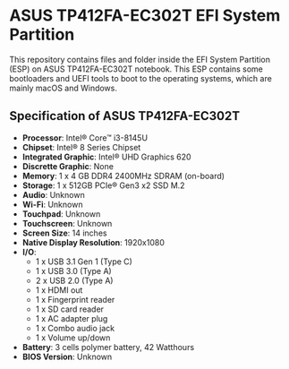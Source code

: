 # ASUS TP412FA-EC302T EFI System Partition

This repository contains files and folder inside the EFI System Partition (ESP) on ASUS TP412FA-EC302T notebook. This ESP contains some bootloaders and UEFI tools to boot to the operating systems, which are mainly macOS and Windows.

## Specification of ASUS TP412FA-EC302T
- **Processor**: Intel® Core™ i3-8145U
- **Chipset**: Intel® 8 Series Chipset
- **Integrated Graphic**: Intel® UHD Graphics 620
- **Discrette Graphic**: None
- **Memory**: 1 x 4 GB DDR4 2400MHz SDRAM (on-board)
- **Storage**: 1 x 512GB PCIe® Gen3 x2 SSD M.2
- **Audio**: Unknown
- **Wi-Fi**: Unknown
- **Touchpad**: Unknown
- **Touchscreen**: Unknown
- **Screen Size**: 14 inches
- **Native Display Resolution**: 1920x1080
- **I/O**: 
  - 1 x USB 3.1 Gen 1 (Type C)
  - 1 x USB 3.0 (Type A)
  - 2 x USB 2.0 (Type A)
  - 1 x HDMI out
  - 1 x Fingerprint reader
  - 1 x SD card reader
  - 1 x AC adapter plug
  - 1 x Combo audio jack
  - 1 x Volume up/down
- **Battery**: 3 cells polymer battery, 42 Watthours
- **BIOS Version**: Unknown
